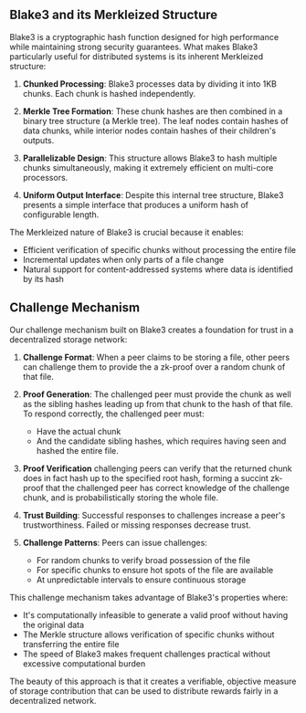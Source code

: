 ## Blake3 and its Merkleized Structure

Blake3 is a cryptographic hash function designed for high performance while maintaining strong security guarantees. What makes Blake3 particularly useful for distributed systems is its inherent Merkleized structure:

1. **Chunked Processing**: Blake3 processes data by dividing it into 1KB chunks. Each chunk is hashed independently.

2. **Merkle Tree Formation**: These chunk hashes are then combined in a binary tree structure (a Merkle tree). The leaf nodes contain hashes of data chunks, while interior nodes contain hashes of their children's outputs.

3. **Parallelizable Design**: This structure allows Blake3 to hash multiple chunks simultaneously, making it extremely efficient on multi-core processors.

4. **Uniform Output Interface**: Despite this internal tree structure, Blake3 presents a simple interface that produces a uniform hash of configurable length.

The Merkleized nature of Blake3 is crucial because it enables:
- Efficient verification of specific chunks without processing the entire file
- Incremental updates when only parts of a file change
- Natural support for content-addressed systems where data is identified by its hash

## Challenge Mechanism

Our challenge mechanism built on Blake3 creates a foundation for trust in a decentralized storage network:

1. **Challenge Format**: When a peer claims to be storing a file, other peers can challenge them to provide the a zk-proof over a random chunk of that file. 
2. **Proof Generation**: The challenged peer must provide the chunk as well as the sibling hashes leading up from that chunk to the hash of that file. To respond correctly, the challenged peer must:
   - Have the actual chunk
   - And the candidate sibling hashes, which requires having seen and hashed the entire file.

3. **Proof Verification** challenging peers can verify that the returned chunk does in fact hash up to the specified root hash, forming a succint zk-proof that the challenged peer has correct knowledge of the challenge chunk, and is probabilistically storing the whole file.

4. **Trust Building**: Successful responses to challenges increase a peer's trustworthiness. Failed or missing responses decrease trust.

5. **Challenge Patterns**: Peers can issue challenges:
   - For random chunks to verify broad possession of the file
   - For specific chunks to ensure hot spots of the file are available
   - At unpredictable intervals to ensure continuous storage

This challenge mechanism takes advantage of Blake3's properties where:
- It's computationally infeasible to generate a valid proof without having the original data
- The Merkle structure allows verification of specific chunks without transferring the entire file
- The speed of Blake3 makes frequent challenges practical without excessive computational burden

The beauty of this approach is that it creates a verifiable, objective measure of storage contribution that can be used to distribute rewards fairly in a decentralized network.

